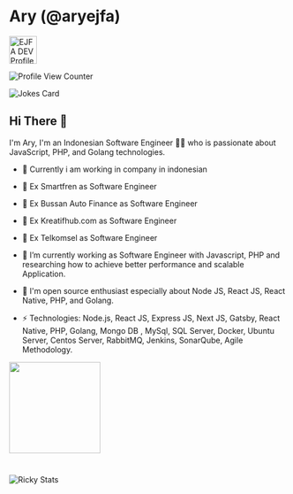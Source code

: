# Ary (@aryejfa)

  <a href="https://aryejfa.github.io">
  <img src="https://d2fltix0v2e0sb.cloudfront.net/dev-badge.svg" alt="EJFA DEV Profile" height="50" width="50">

</a>

![Profile View Counter](https://komarev.com/ghpvc/?username=aryejfa)

![Jokes Card](https://readme-jokes.vercel.app/api)

## Hi There 👋

I'm Ary, I'm an Indonesian Software Engineer 👨‍💻 who is passionate about JavaScript, PHP, and Golang technologies.
- 🔭 Currently i am working in company in indonesian
- 🔭 Ex Smartfren as Software Engineer
- 🔭 Ex Bussan Auto Finance as Software Engineer
- 🔭 Ex Kreatifhub.com as Software Engineer
- 🔭 Ex Telkomsel as Software Engineer
- 🔭 I’m currently working as Software Engineer with Javascript, PHP and researching how to achieve better performance and scalable Application.
- 🔭 I'm open source enthusiast especially about Node JS, React JS, React Native, PHP, and Golang.

- ⚡ Technologies: Node.js, React JS, Express JS, Next JS, Gatsby, React Native, PHP, Golang, Mongo DB , MySql, SQL Server, Docker, Ubuntu Server, Centos Server, RabbitMQ, Jenkins, SonarQube, Agile Methodology.

<p align="left">
  <a href="https://github.com/aryejfa">
    <img
      align="center"
      height="165"
      src="https://github-readme-stats.vercel.app/api?username=aryejfa&show_icons=true&theme=dracul"
    />
  </a>
  
</p>

#

<img align="center" alt="Ricky Stats" src="https://github-readme-stats.vercel.app/api/top-langs/?username=aryejfa&theme=dark&show_icons=true&layout=compact"/>

